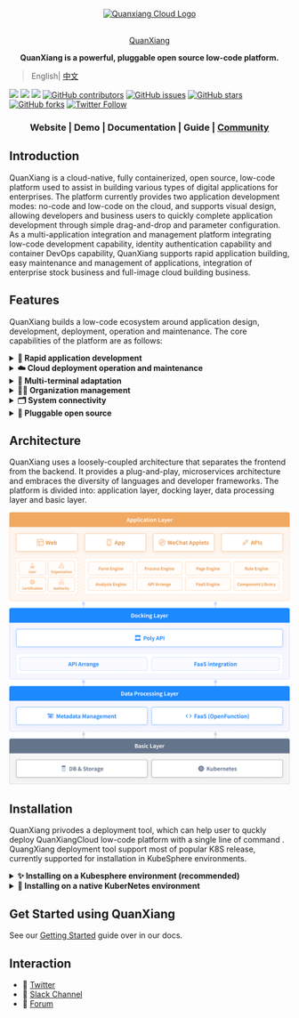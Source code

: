 <p align="center">
  <a href="https://docs.clouden.io" target="blank"><img src="https://qxp-public.pek3b.qingstor.com/qxp_vertical_logo.svg" width="300" alt="Quanxiang Cloud Logo" /></a>
</p>
<p align="center">
  <br/>
  <a href="https://docs.clouden.io" target="blank">
    QuanXiang
  </a>
</p>
<p align="center">
  <b>QuanXiang is a powerful, pluggable open source low-code platform.</b>
</p>


> English| [中文](./README_zh.md)

[![](https://img.shields.io/badge/Roadmap-QuanXiang-orange.svg)](https://github.com/quanxiang-cloud/website/tree/main/content/en/roadmap)
[![](https://img.shields.io/badge/Content-Blog-blue.svg)]()
[![](https://img.shields.io/badge/release-0.7.0-brightgreen.svg)](https://github.com/quanxiang-cloud/quanxiang/releases/tag/v0.7.0)
[![GitHub contributors](https://img.shields.io/github/contributors/quanxiang-cloud/quanxiang)](https://github.com/quanxiang-cloud/quanxiang/graphs/contributors)
[![GitHub issues](https://img.shields.io/github/issues/quanxiang-cloud/quanxiang)](https://github.com/quanxiang-cloud/quanxiang/issues)
[![GitHub stars](https://img.shields.io/github/stars/quanxiang-cloud/quanxiang.svg?style=social&label=Stars)](https://github.com/quanxiang-cloud/quanxiang)
[![GitHub forks](https://img.shields.io/github/forks/quanxiang-cloud/quanxiang.svg?style=social&label=Fork)](https://github.com/quanxiang-cloud/quanxiang)
[![Twitter Follow](https://img.shields.io/twitter/follow/QuanXiang5?style=social)](https://twitter.com/QuanXiang5)


<div align="center">
  <h3>
    Website
    <span> | </span>
    Demo
    <span> | </span>
    Documentation
    <span> | </span>
    Guide
    <span> | </span>
    <a href="https://github.com/quanxiang-cloud/quanxiang/discussions" target="_blank">Community</a>
  </h3>
</div>



## Introduction

QuanXiang is a cloud-native, fully containerized, open source, low-code platform used to assist in building various types of digital applications for enterprises. The platform currently provides two application development modes: no-code and low-code on the cloud, and supports visual design, allowing developers and business users to quickly complete application development through simple drag-and-drop and parameter configuration. As a multi-application integration and management platform integrating low-code development capability, identity authentication capability and container DevOps capability, QuanXiang supports rapid application building, easy maintenance and management of applications, integration of enterprise stock business and full-image cloud building business.


## Features

QuanXiang builds a low-code ecosystem around application design, development, deployment, operation and maintenance. The core capabilities of the platform are as follows:

<details>
  <summary><b> 🚀 Rapid application development</b></summary>
  <li>Visual designer: Users can complete form, workflow, data_models, and permissions through simple drag and drop, parameter configuration, etc.
  <li>Form engine: Provides rich page components.
  <li>Workflow engine: Supports a variety of triggering methods and process components, and provides the ability of a rule engine to meet the logic definitions of complex businesses.
  </details>

<details>
  <summary><b>☁️ Cloud deployment operation and maintenance</b></summary>
  <li>QuanXiang is based on Kubernetes deployment, CI/CD continuous delivery deployment.
  <li>Support the deployment and operation and maintenance of different cloud vendors.
  <li>Provide system log, support to view all operation records.
  </details>

<details>
  <summary><b>🤖 Multi-terminal adaptation</b></summary>
  Apply one-time design and adapt flexibly to multiple ends. Support one-click publishing as WEB App, Native App, WeChat Applet.
  </details>

<details>
  <summary><b>🧑‍💻 Organization management</b></summary>
  <li>Corporate directory: Provide a variety of ways to manage the corporate directory to help companies quickly build an organization.
  <li>Role management: Enterprise role permissions are subdivided to ensure platform account access security and data security.
</details>
<details>
  <summary><b>🗂 System connectivity</b></summary>
  <li>Supports data connection between applications, providing data connection capabilities of different granularity, for example, data linkage update between tables and interaction between fields.
  <li>Provide solution integration of different granularities, such as: component integration, page integration, application integration.
  </details>


<details>
  <summary><b>🧩 Pluggable open source</b></summary>
  QuanXiang is a cloud native, distributed architecture platform system. Core services (except for aggregated services) are completely decoupled and low cohesive, and services are accessed through API interfaces.
  </details>



## Architecture

QuanXiang uses a loosely-coupled architecture that separates the frontend from the backend. It provides a plug-and-play, microservices architecture and embraces the diversity of languages and developer frameworks. The platform is divided into: application layer, docking layer, data processing layer and basic layer.

![architecture_en](/doc/images/architecture_en.png)



## Installation

QuanXiang privodes a deployment tool, which can help user to quckly deploy QuanXiangCloud low-code platform with a single line of command . QuangXiang deployment tool support most of popular K8S release, currently supported for installation in KubeSphere environments.

<details>
<summary><b>✨ Installing on a Kubesphere environment (recommended)</b></summary>

### Prerequisites

- Kubernetes cluster environment

### Deploy QuanXiang on KubeShpere(recommend)

#### Step 1. Deploy KubeSphere

- Deploy KubeSphere manully, refer [office documentation](https://kubesphere.io/docs/) for more details.
- Using [KubeSphere(R)（QKE） ](https://docsv3.qingcloud.com/container/qke/)(recommend) to deploy KubeShere cluster, which is high availability and support automatic inspection and repair.

KubeSphere cluster requirments:

| Node Type | Quantity | Resource Requirment                    |
| --------- | -------- | -------------------------------------- |
| Master    | 1        | CPU: 4 core, Memory: 8 GB, Disk: 80 GB |
| Worker    | 5        | CPU: 4 core, Memory: 8 GB, Disk: 80 GB |

> **Notice**
>
> Scale nodes' resources to double and use PaaS that privode by cloud vendors, if you want to use QuanxiangCloud as production.



#### Step 2. QuanXiang installation

##### Prerequisite

Before deploying QuanXiang, below options are required in local environment:

- Accessible KubeSphere cluster.
- 'kubectl' is installed on local. refer [kubectl installation](!https://kubernetes.io/docs/tasks/tools/) to install kubectl.
- Kubeconfig is configured. refer below steps to configure kubeconfig
  - Get QKE kubeconfig from QingCloud console.
  - For KubeSphere kubeconfig, refer to [documentation](!https://kubernetes.io/docs/tasks/tools/) or ask [community](!https://github.com/kubesphere) for more help.
- Helm3 is required. refer [helm3 installation](!https://helm.sh/docs/intro/install/) to install helm3.

##### Download release

You can download the release version directly. **QuanXiang privodes various architecture package.**

##### Build from source code

To build QianXiang deployment tool, that golang 1.16 is needed and special correct GOOS, GOARCH. Example command with Linux and amd64.

```bash
 git clone https://github.com/quanxiang-cloud/quanxiang.git
 cd quanxiang
 git checkout master
 CGO_ENABLED=0 GOOS=linux GOARCH=adm64 go build -o installApp main.go
```

> **Notice**
>
> - GOOS: darwin, Linux, Windows, FreeBSD etc.
> - GOARCH: amd64, 386, arm etc.

#### Deploy QuanXiang

QuanxiangCloud deployment tool support production and demo:

- For production, database, cache, message etc. should be installed, refer [configurations](https://github.com/quanxiang-cloud/quanxiang/blob/master/doc/install.md#Configurations) for more details.
- For demo, all services will be deployed in Kubernetes.

##### Configurations

For production, you cat set `enable` to `false` to disable middle services in configuration file `configs/configs.yml` . refer to notes in configuration file for more details.

```bash
 vim configs/configs.yml
    #Middleware Services 中间件服务
    mysql:
      enabled: true
      rootPassword: qxp1234     #It is required to set the root user password if enabled equal to true    设置root用户密码 enabled为true时必填
    redis:
      enabled: true
      password: cXhwMTIzNA==    #The password here is the base64 code of the password. For example, the base64 code of qxp1234 is cxhwmjm0cg==  这里的password为密码的base64编码，比如qxp1234的base64编码为cXhwMjM0Cg==
    kafka:
              .....
```

##### Installation

Run `installApp` to install the trial version:

```bash
./installApp start -k ~/.kube/config  -i -n lowcode
```

Parameters description:

| parameter            | purpose                                                      | Description                                                  |
| -------------------- | ------------------------------------------------------------ | ------------------------------------------------------------ |
| -c/--configfile      | relative or absolute path of the configuration file          | Indicates the absolute or relative path of the current project configs / configs.yml |
| -d/--deploymentFile  | absolute or relative path of deployment folder               | absolute or relative path to the current project deployment folder |
| -k/--kubeconfig      | the profile path than can access to k8s cluster              | If the file is in the default location ~ /. Kube / config, you can not specify this parameter. |
| -i/--middlerwareInit | middleware initialization                                    | If specified, perform middleware initialization.             |
| -n/--namespace       | The namespace in which the service is deployed in the k8s cluster | If not specified, the default namespace is default.          |

##### Uninstall

```bash
./installApp uninstall -k ~/.kube/config -n lowcode
```

Parameters description:

| parameter                 | purpose                                                      | Description                                                  |
| ------------------------- | ------------------------------------------------------------ | ------------------------------------------------------------ |
| -d/--deploymentFile       | The path to the deployment folder                            | Absolute or relative path to the current project deployment folder. |
| -k/--kubeconfig           | the profile path than can access to k8s cluster              | If the file is in the default location ~ /. Kube / config, you can not specify this parameter. |
| -n/--namespace            | The namespace in which the service is deployed in the k8s cluster | If not specified, the default namespace is default.          |
| -u/--uninstallMiddlerware | Do you need to uninstall the middleware deployed by the tool | If there is no middleware deployed using this tool, you can not add this parameter. When the middleware is loaded and unloaded, it will be reported that there is no such resource and can be ignored. |

#### How to access

##### Configure gateway

Refer [KubeSphere official documentation](https://kubesphere.io/docs/project-administration/project-gateway/) to configure gateway. LoadBalancer is recommend.

##### Access QuanXiang

To access QuanxiangCloud console, you should configure your hosts file or add dns records into dns server. Use default admin user and password `Admin@Admin.com)/654321a..` to login.

- Go to [http://portal.qxp.com](http://portal.qxp.com/) to access QuanxiangCloud administration console.
- Go to [http://home.qxp.com](http://home.qxp.com/) to access QuanxiangCloud client console.

> **Notice**
>
> Refer [KubeSphere office documentation](https://kubesphere.io/zh/docs/project-user-guide/application-workloads/routes/) to customize the domain.

</details>


<details>
<summary><b>💸 Installing on a native KuberNetes environment</b></summary>

Coming soon.

</details>

## Get Started using QuanXiang

See our [Getting Started](https://docs.clouden.io/quickstart/app_modeling/) guide over in our docs.

## Interaction

- 💬 [Twitter](https://twitter.com/QuanXiang5)
- 🤖 [Slack Channel](https://quanxiangcloud.slack.com/join/shared_invite/zt-14wpp473n-2jpBT7hIjbnIhuOqOPwSeQ)
- 🙌 [Forum](https://github.com/quanxiang-cloud/quanxiang/discussions)

